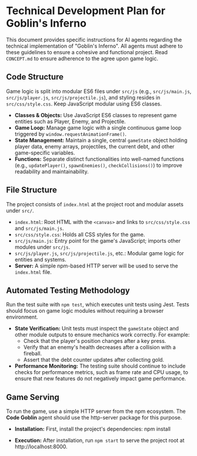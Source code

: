 # **Technical Development Plan for Goblin's Inferno**

This document provides specific instructions for AI agents regarding the technical implementation of "Goblin's Inferno". All agents must adhere to these guidelines to ensure a cohesive and functional project. Read `CONCEPT.md` to ensure adherence to the agree upon game logic.

## **Code Structure**

Game logic is split into modular ES6 files under `src/js` (e.g., `src/js/main.js`, `src/js/player.js`, `src/js/projectile.js`), and styling resides in `src/css/style.css`. Keep JavaScript modular using ES6 classes.

* **Classes & Objects:** Use JavaScript ES6 classes to represent game entities such as Player, Enemy, and Projectile.
* **Game Loop:** Manage game logic with a single continuous game loop triggered by `window.requestAnimationFrame()`.
* **State Management:** Maintain a single, central `gameState` object holding player data, enemy arrays, projectiles, the current debt, and other game-specific variables.
* **Functions:** Separate distinct functionalities into well-named functions (e.g., `updatePlayer()`, `spawnEnemies()`, `checkCollisions()`) to improve readability and maintainability.

## **File Structure**

The project consists of `index.html` at the project root and modular assets under `src/`.

* `index.html`: Root HTML with the `<canvas>` and links to `src/css/style.css` and `src/js/main.js`.
* `src/css/style.css`: Holds all CSS styles for the game.
* `src/js/main.js`: Entry point for the game's JavaScript; imports other modules under `src/js`.
* `src/js/player.js`, `src/js/projectile.js`, etc.: Modular game logic for entities and systems.
* **Server:** A simple npm-based HTTP server will be used to serve the `index.html` file.

## **Automated Testing Methodology**

Run the test suite with `npm test`, which executes unit tests using Jest. Tests should focus on game logic modules without requiring a browser environment.

* **State Verification:** Unit tests must inspect the `gameState` object and other module outputs to ensure mechanics work correctly. For example:
  * Check that the player's position changes after a key press.
  * Verify that an enemy's health decreases after a collision with a fireball.
  * Assert that the debt counter updates after collecting gold.
* **Performance Monitoring:** The testing suite should continue to include checks for performance metrics, such as frame rate and CPU usage, to ensure that new features do not negatively impact game performance.

## **Game Serving**

To run the game, use a simple HTTP server from the npm ecosystem. The **Code Goblin** agent should use the http-server package for this purpose.

* **Installation:** First, install the project's dependencies:
  npm install

* **Execution:** After installation, run `npm start` to serve the project root at http://localhost:8000.
